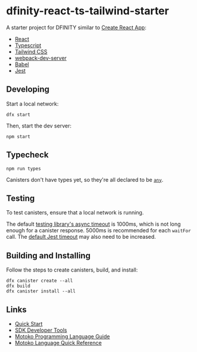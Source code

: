# dfinity-react-ts-tailwind-starter

A starter project for DFINITY similar to [Create React App](https://create-react-app.dev/):

- [React](https://reactjs.org/)
- [Typescript](https://www.typescriptlang.org/docs/home.html)
- [Tailwind CSS](https://tailwindcss.com/)
- [webpack-dev-server](https://webpack.js.org/configuration/dev-server)
- [Babel](https://babeljs.io/)
- [Jest](https://jestjs.io/)

## Developing

Start a local network:

```
dfx start
```

Then, start the dev server:

```
npm start
```

## Typecheck

```
npm run types
```

Canisters don't have types yet, so they're all declared to be [`any`](./src/frontend/types/custom.d.ts).

## Testing

To test canisters, ensure that a local network is running.

The default [testing library's async timeout](https://testing-library.com/docs/dom-testing-library/api-async#waitfor) is 1000ms, which is not long enough for a canister response. 5000ms is recommended for each `waitFor` call. The [default Jest timeout](https://jestjs.io/docs/en/jest-object.html#jestsettimeouttimeout) may also need to be increased.

## Building and Installing

Follow the steps to create canisters, build, and install:

```
dfx canister create --all
dfx build
dfx canister install --all
```

## Links

- [Quick Start](https://sdk.dfinity.org/docs/quickstart/quickstart.html)
- [SDK Developer Tools](https://sdk.dfinity.org/docs/developers-guide/sdk-guide.html)
- [Motoko Programming Language Guide](https://sdk.dfinity.org/docs/language-guide/motoko.html)
- [Motoko Language Quick Reference](https://sdk.dfinity.org/docs/language-guide/language-manual.html)
